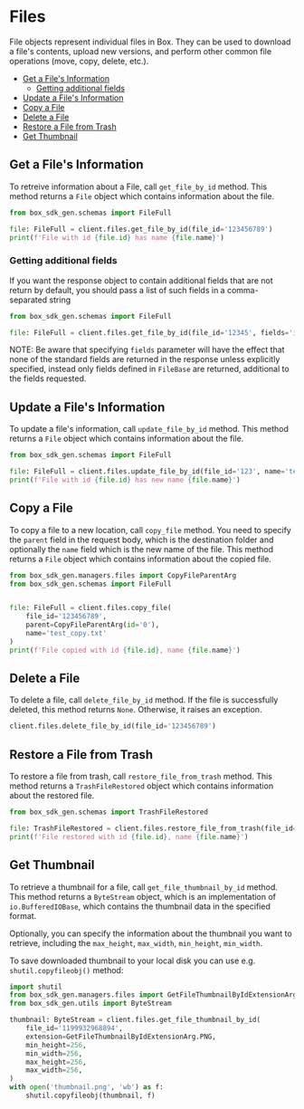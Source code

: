 # Files

File objects represent individual files in Box. They can be used to download a
file's contents, upload new versions, and perform other common file operations
(move, copy, delete, etc.).

<!-- START doctoc generated TOC please keep comment here to allow auto update -->
<!-- DON'T EDIT THIS SECTION, INSTEAD RE-RUN doctoc TO UPDATE -->

- [Get a File's Information](#get-a-files-information)
  - [Getting additional fields](#getting-additional-fields)
- [Update a File's Information](#update-a-files-information)
- [Copy a File](#copy-a-file)
- [Delete a File](#delete-a-file)
- [Restore a File from Trash](#restore-a-file-from-trash)
- [Get Thumbnail](#get-thumbnail)

<!-- END doctoc generated TOC please keep comment here to allow auto update -->

## Get a File's Information

To retreive information about a File, call `get_file_by_id` method. This method returns a `File` object which contains information about the file.

<!-- sample get_files_id -->

```python
from box_sdk_gen.schemas import FileFull

file: FileFull = client.files.get_file_by_id(file_id='123456789')
print(f'File with id {file.id} has name {file.name}')
```

### Getting additional fields

If you want the response object to contain additional fields that are not return by default, you should pass a list of
such fields in a comma-separated string

```python
from box_sdk_gen.schemas import FileFull

file: FileFull = client.files.get_file_by_id(file_id='12345', fields='is_externally_owned,has_collaborations')
```

NOTE: Be aware that specifying `fields` parameter will have the effect that none of the standard fields
are returned in the response unless explicitly specified, instead only fields defined in `FileBase`
are returned, additional to the fields requested.

## Update a File's Information

To update a file's information, call `update_file_by_id` method. This method returns a `File` object which contains information about the file.

<!-- sample put_files_id -->

```python
from box_sdk_gen.schemas import FileFull

file: FileFull = client.files.update_file_by_id(file_id='123', name='test.txt', description='Test file')
print(f'File with id {file.id} has new name {file.name}')
```

## Copy a File

To copy a file to a new location, call `copy_file` method.
You need to specify the `parent` field in the request body, which is the destination folder and optionally the `name` field which is the new name of the file.
This method returns a `File` object which contains information about the copied file.

<!-- sample post_files_id_copy -->

```python
from box_sdk_gen.managers.files import CopyFileParentArg
from box_sdk_gen.schemas import FileFull


file: FileFull = client.files.copy_file(
    file_id='123456789',
    parent=CopyFileParentArg(id='0'),
    name='test_copy.txt'
)
print(f'File copied with id {file.id}, name {file.name}')
```

## Delete a File

To delete a file, call `delete_file_by_id` method. If the file is successfully deleted, this method returns `None`. Otherwise, it raises an exception.

<!-- sample delete_files_id -->

```python
client.files.delete_file_by_id(file_id='123456789')
```

## Restore a File from Trash

To restore a file from trash, call `restore_file_from_trash` method.
This method returns a `TrashFileRestored` object which contains information about the restored file.

<!-- sample post_files_id -->

```python
from box_sdk_gen.schemas import TrashFileRestored

file: TrashFileRestored = client.files.restore_file_from_trash(file_id='123456789')
print(f'File restored with id {file.id}, name {file.name}')
```

## Get Thumbnail

To retrieve a thumbnail for a file, call `get_file_thumbnail_by_id` method. This method returns a `ByteStream` object,
which is an implementation of `io.BufferedIOBase`, which contains the thumbnail data in the specified format.

Optionally, you can specify the information about the thumbnail you want to retrieve,
including the `max_height`, `max_width`, `min_height`, `min_width`.

To save downloaded thumbnail to your local disk you can use e.g. `shutil.copyfileobj()` method:

<!-- sample get_files_id_thumbnail_id -->

```python
import shutil
from box_sdk_gen.managers.files import GetFileThumbnailByIdExtensionArg
from box_sdk_gen.utils import ByteStream

thumbnail: ByteStream = client.files.get_file_thumbnail_by_id(
    file_id='1199932968894',
    extension=GetFileThumbnailByIdExtensionArg.PNG,
    min_height=256,
    min_width=256,
    max_height=256,
    max_width=256,
)
with open('thumbnail.png', 'wb') as f:
    shutil.copyfileobj(thumbnail, f)
```
